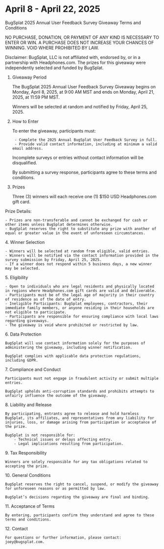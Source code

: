 # April 8 - April 22,  2025

BugSplat 2025 Annual User Feedback Survey Giveaway Terms and Conditions

NO PURCHASE, DONATION, OR PAYMENT OF ANY KIND IS NECESSARY TO ENTER OR WIN. A PURCHASE DOES NOT INCREASE YOUR CHANCES OF WINNING. VOID WHERE PROHIBITED BY LAW.

Disclaimer: BugSplat, LLC is not affiliated with, endorsed by, or in a partnership with Headphones.com. The prizes for this giveaway were independently selected and funded by BugSplat.

1.  Giveaway Period

    The BugSplat 2025 Annual User Feedback Survey Giveaway begins on Monday, April 8, 2025, at 9:00 AM MST and ends on Monday, April 21, 2025, at 11:59 PM MST.

    Winners will be selected at random and notified by Friday, April 25, 2025.
2.  How to Enter

    To enter the giveaway, participants must:

    ```
     - Complete the 2025 Annual BugSplat User Feedback Survey in full.
     - Provide valid contact information, including at minimum a valid email address.
    ```

    Incomplete surveys or entries without contact information will be disqualified.

    By submitting a survey response, participants agree to these terms and conditions.
3.  Prizes

    Three (3) winners will each receive one (1) $150 USD Headphones.com gift card.

Prize Details:

```
- Prizes are non-transferable and cannot be exchanged for cash or other items unless BugSplat determines otherwise.
- BugSplat reserves the right to substitute any prize with another of equal or greater value in the event of unforeseen circumstances.
```

4\. Winner Selection

```
- Winners will be selected at random from eligible, valid entries.
- Winners will be notified via the contact information provided in the survey submission by Friday, April 25, 2025.
- If a winner does not respond within 5 business days, a new winner may be selected.
```

5\. Eligibility

```
- Open to individuals who are legal residents and physically located in regions where Headphones.com gift cards are valid and deliverable.
- Participants must be of the legal age of majority in their country of residence as of the date of entry.
- Ineligible Participants: BugSplat employees, contractors, their immediate family members, or anyone residing in their households are not eligible to participate.
- Participants are responsible for ensuring compliance with local laws regarding giveaways.
- The giveaway is void where prohibited or restricted by law.
```

6\. Data Protection

```
BugSplat will use contact information solely for the purposes of administering the giveaway, including winner notification.

BugSplat complies with applicable data protection regulations, including GDPR.
```

7\. Compliance and Conduct

```
Participants must not engage in fraudulent activity or submit multiple entries.

BugSplat upholds anti-corruption standards and prohibits attempts to unfairly influence the outcome of the giveaway.
```

8\. Liability and Release

```
By participating, entrants agree to release and hold harmless BugSplat, its affiliates, and representatives from any liability for injuries, loss, or damage arising from participation or acceptance of the prize.

BugSplat is not responsible for:
    - Technical issues or delays affecting entry.
    - Legal implications resulting from participation.
```

9\. Tax Responsibility

```
Winners are solely responsible for any tax obligations related to accepting the prize.
```

10\. General Conditions

```
BugSplat reserves the right to cancel, suspend, or modify the giveaway for unforeseen reasons or as permitted by law.

BugSplat’s decisions regarding the giveaway are final and binding.
```

11\. Acceptance of Terms

```
By entering, participants confirm they understand and agree to these terms and conditions.
```

12\. Contact

```
For questions or further information, please contact: joey@bugsplat.com.
```

